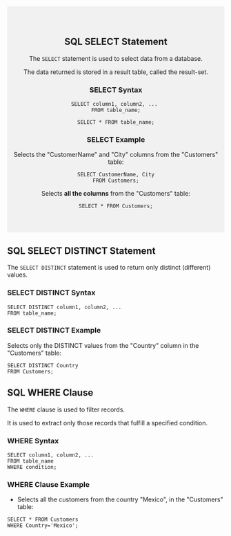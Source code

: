 <div style="background-color:rgba(0, 0, 0, 0.0470588); text-align:center; vertical-align: middle; padding:40px 0;">

## **SQL SELECT Statement**

The `SELECT` statement is used to select data from a database.

The data returned is stored in a result table, called the result-set.

### **SELECT Syntax**

```
SELECT column1, column2, ... 
FROM table_name;
```
```
SELECT * FROM table_name;
```

### **SELECT Example**

Selects the "CustomerName" and "City" columns from the "Customers" table:

```
SELECT CustomerName, City
FROM Customers;
```

Selects **all the columns** from the "Customers" table:

```
SELECT * FROM Customers;
```
</div>

## **SQL SELECT DISTINCT Statement**

The `SELECT DISTINCT` statement is used to return only distinct (different) values.

### **SELECT DISTINCT Syntax**

```
SELECT DISTINCT column1, column2, ...
FROM table_name;
```

### **SELECT DISTINCT Example**

Selects only the DISTINCT values from the "Country" column in the "Customers" table:

```
SELECT DISTINCT Country 
FROM Customers;
```

## **SQL WHERE Clause**

The `WHERE` clause is used to filter records.

It is used to extract only those records that fulfill a specified condition.

### **WHERE Syntax**

```
SELECT column1, column2, ...
FROM table_name
WHERE condition;
```

### **WHERE Clause Example**

* Selects all the customers from the country "Mexico", in the "Customers" table:

```
SELECT * FROM Customers
WHERE Country='Mexico';
```